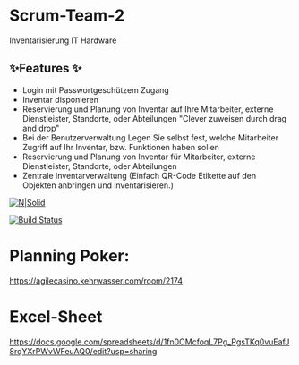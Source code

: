 # Scrum-Team-2
Inventarisierung IT Hardware

## ✨Features ✨
- Login mit Passwortgeschützem Zugang
- Inventar disponieren
- Reservierung und Planung von Inventar auf Ihre Mitarbeiter, externe Dienstleister, Standorte, oder Abteilungen "Clever zuweisen durch drag and drop"
- Bei der Benutzerverwaltung Legen Sie selbst fest, welche Mitarbeiter Zugriff auf Ihr Inventar, bzw. Funktionen haben sollen
- Reservierung und Planung von Inventar für Mitarbeiter, externe Dienstleister, Standorte, oder Abteilungen
- Zentrale Inventarverwaltung (Einfach QR-Code Etikette auf den Objekten anbringen und inventarisieren.)

[![N|Solid](https://cldup.com/dTxpPi9lDf.thumb.png)](https://nodesource.com/products/nsolid)

[![Build Status](https://travis-ci.org/joemccann/dillinger.svg?branch=master)](https://travis-ci.org/joemccann/dillinger)


# Planning Poker:
https://agilecasino.kehrwasser.com/room/2174


# Excel-Sheet
https://docs.google.com/spreadsheets/d/1fn0OMcfoqL7Pg_PgsTKq0vuEafJ8rqYXrPWvWFeuAQ0/edit?usp=sharing
